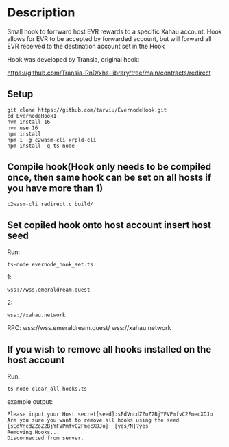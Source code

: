 # Description

Small hook to forrward host EVR rewards to a specific Xahau account.
Hook allows for EVR to be accepted by forwarded account, but will forward all EVR received to the destination account set in the Hook

Hook was developed by Transia, original hook:

https://github.com/Transia-RnD/xhs-library/tree/main/contracts/redirect

## Setup

    git clone https://github.com/tarviu/EvernodeHook.git
    cd EvernodeHook1
    nvm install 16
    nvm use 16
    npm install
    npm i -g c2wasm-cli xrpld-cli
    npm install -g ts-node

## Compile hook(Hook only needs to be compiled once, then same hook can be set on all hosts if you have more than 1)

    c2wasm-cli redirect.c build/

## Set copiled hook onto host account insert host seed

Run:

    ts-node evernode_hook_set.ts
1:

    wss://wss.emeraldream.quest
2:

    wss://xahau.network
    
RPC:
wss://wss.emeraldream.quest/
wss://xahau.network


## If you wish to remove all hooks installed on the host account

Run:

    ts-node clear_all_hooks.ts

example output:

    Please input your Host secret[seed]:sEdVncdZZoZ2BjYFVPmfvC2FmecXDJo
    Are you sure you want to remove all hooks using the seed [sEdVncdZZoZ2BjYFVPmfvC2FmecXDJo]  [yes/N]?yes
    Removing Hooks...
    Disconnected from server.
